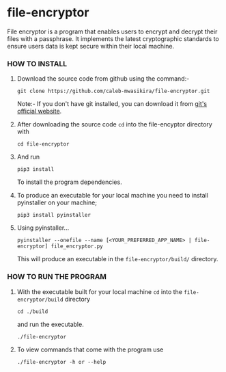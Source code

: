 # file-encryptor

File encryptor is a program that enables users to encrypt and decrypt their files with a passphrase.
It implements the latest cryptographic standards to ensure users data is kept secure within their local machine.


### HOW TO INSTALL

1. Download the source code from github using the command:-

   ``git clone https://github.com/caleb-mwasikira/file-encryptor.git``

   Note:- If you don't have git installed, you can download it from [git's official website](https://git-scm.com/downloads).

2. After downloading the source code `cd` into the file-encyptor directory with

   ``cd file-encryptor``

3. And run

   ``pip3 install``

   To install the program dependencies.

4. To produce an executable for your local machine you need to install pyinstaller on your machine;

   ``pip3 install pyinstaller``

5. Using pyinstaller...

   ``pyinstaller --onefile --name [<YOUR_PREFERRED_APP_NAME> | file-encryptor] file_encryptor.py``

   This will produce an executable in the `file-encryptor/build/` directory.

### HOW TO RUN THE PROGRAM

1. With the executable built for your local machine `cd` into the `file-encryptor/build` directory

   ``cd ./build``

   and run the executable.

   ``./file-encryptor``

2. To view commands that come with the program use

   ``./file-encryptor -h or --help``



